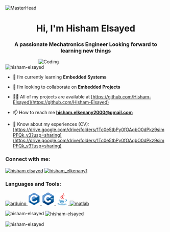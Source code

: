 ![MasterHead](https://i.pinimg.com/originals/37/88/f5/3788f590a3342071e16957d047bc43d3.gif)
<h1 align="center">Hi, I'm Hisham Elsayed</h1>
<h3 align="center">A passionate Mechatronics Engineer Looking forward to learning new things</h3>
<img align="right" alt="Coding" width="400" src="https://i.pinimg.com/originals/e4/26/70/e426702edf874b181aced1e2fa5c6cde.gif">

<p align="left"> <img src="https://komarev.com/ghpvc/?username=hisham-elsayed&label=Profile%20views&color=0e75b6&style=flat" alt="hisham-elsayed" /> </p>

- 🌱 I’m currently learning **Embedded Systems**

- 👯 I’m looking to collaborate on **Embedded Projects**

- 👨‍💻 All of my projects are available at [https://github.com/Hisham-Elsayed](https://github.com/Hisham-Elsayed)

- 📫 How to reach me **hisham.elkenany2000@gmail.com**

- 📄 Know about my experiences (CV): [https://drive.google.com/drive/folders/1Tc0e5tbPy0fOAqbO0dPkz9simPFQk_v3?usp=sharing](https://drive.google.com/drive/folders/1Tc0e5tbPy0fOAqbO0dPkz9simPFQk_v3?usp=sharing)

<h3 align="left">Connect with me:</h3>
<p align="left">
<a href="https://www.linkedin.com/in/hisham-elsayed-820977193/" target="blank"><img align="center" src="https://raw.githubusercontent.com/rahuldkjain/github-profile-readme-generator/master/src/images/icons/Social/linked-in-alt.svg" alt="hisham elsayed" height="30" width="40" /></a>
<a href="https://www.hackerrank.com/hisham_elkenany1" target="blank"><img align="center" src="https://raw.githubusercontent.com/rahuldkjain/github-profile-readme-generator/master/src/images/icons/Social/hackerrank.svg" alt="hisham_elkenany1" height="30" width="40" /></a>
</p>

<h3 align="left">Languages and Tools:</h3>
<p align="left"> <a href="https://www.arduino.cc/" target="_blank" rel="noreferrer"> <img src="https://cdn.worldvectorlogo.com/logos/arduino-1.svg" alt="arduino" width="40" height="40"/> </a> <a href="https://www.cprogramming.com/" target="_blank" rel="noreferrer"> <img src="https://raw.githubusercontent.com/devicons/devicon/master/icons/c/c-original.svg" alt="c" width="40" height="40"/> </a> <a href="https://www.w3schools.com/cpp/" target="_blank" rel="noreferrer"> <img src="https://raw.githubusercontent.com/devicons/devicon/master/icons/cplusplus/cplusplus-original.svg" alt="cplusplus" width="40" height="40"/> </a> <a href="https://www.java.com" target="_blank" rel="noreferrer"> <img src="https://raw.githubusercontent.com/devicons/devicon/master/icons/java/java-original.svg" alt="java" width="40" height="40"/> </a> <a href="https://www.mathworks.com/" target="_blank" rel="noreferrer"> <img src="https://upload.wikimedia.org/wikipedia/commons/2/21/Matlab_Logo.png" alt="matlab" width="40" height="40"/> </a> </p>

<p><img align="left" src="https://github-readme-stats.vercel.app/api/top-langs?username=hisham-elsayed&show_icons=true&locale=en&layout=compact" alt="hisham-elsayed" /></p>

<p>&nbsp;<img align="center" src="https://github-readme-stats.vercel.app/api?username=hisham-elsayed&show_icons=true&locale=en" alt="hisham-elsayed" /></p>

<p><img align="center" src="https://github-readme-streak-stats.herokuapp.com/?user=hisham-elsayed&" alt="hisham-elsayed" /></p>

